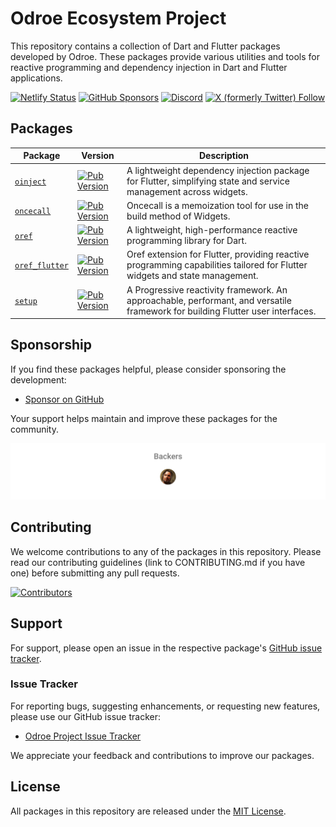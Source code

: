 # Odroe Ecosystem Project

This repository contains a collection of Dart and Flutter packages developed by Odroe. These packages provide various utilities and tools for reactive programming and dependency injection in Dart and Flutter applications.

[![Netlify Status](https://api.netlify.com/api/v1/badges/eb5a4ff6-172e-45fb-9c0b-b610bfdd905e/deploy-status)](https://app.netlify.com/sites/odroe/deploys)
[![GitHub Sponsors](https://img.shields.io/github/sponsors/medz?label=github%20sponsors)](https://github.com/sponsors/medz)
[![Discord](https://img.shields.io/discord/1035043284457881620?label=discord)](https://discord.gg/ms2X9TQMR8)
[![X (formerly Twitter) Follow](https://img.shields.io/twitter/follow/shiweidu)
](https://twitter.com/shiweidu)

## Packages

| Package | Version | Description |
|-------|---------|-------------|
| [`oinject`](pub/oinject/) | [![Pub Version](https://img.shields.io/pub/v/oinject)](https://pub.dev/packages/oinject) | A lightweight dependency injection package for Flutter, simplifying state and service management across widgets. |
| [`oncecall`](pub/oncecall/) | [![Pub Version](https://img.shields.io/pub/v/oncecall)](https://pub.dev/packages/oncecall) | Oncecall is a memoization tool for use in the build method of Widgets. |
| [`oref`](pub/oref/) | [![Pub Version](https://img.shields.io/pub/v/oref)](https://pub.dev/packages/oref) | A lightweight, high-performance reactive programming library for Dart. |
| [`oref_flutter`](pub/oref_flutter/) | [![Pub Version](https://img.shields.io/pub/v/oref_flutter)](https://pub.dev/packages/oref_flutter) | Oref extension for Flutter, providing reactive programming capabilities tailored for Flutter widgets and state management. |
| [`setup`](pub/setup/) | [![Pub Version](https://img.shields.io/pub/v/setup)](https://pub.dev/packages/setup) | A Progressive reactivity framework. An approachable, performant, and versatile framework for building Flutter user interfaces. |


## Sponsorship

If you find these packages helpful, please consider sponsoring the development:

- [Sponsor on GitHub](https://github.com/sponsors/medz)

Your support helps maintain and improve these packages for the community.

<p align="center">
  <a target="_blank" href="https://github.com/sponsors/medz#:~:text=Featured-,sponsors,-Current%20sponsors">
    <img alt="sponsors" src="https://github.com/medz/public/raw/main/sponsors.tiers.svg">
  </a>
</p>

## Contributing

We welcome contributions to any of the packages in this repository. Please read our contributing guidelines (link to CONTRIBUTING.md if you have one) before submitting any pull requests.

[![Contributors](https://contrib.rocks/image?repo=odroe/odroe)](https://github.com/odroe/odroe/graphs/contributors)

## Support

For support, please open an issue in the respective package's [GitHub issue tracker](https://github.com/odroe/odroe/issues).

### Issue Tracker

For reporting bugs, suggesting enhancements, or requesting new features, please use our GitHub issue tracker:

- [Odroe Project Issue Tracker](https://github.com/odroe/odroe/issues)

We appreciate your feedback and contributions to improve our packages.

## License

All packages in this repository are released under the [MIT License](LICENSE).
